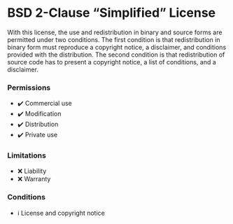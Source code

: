 # BSD 2-Clause “Simplified” License

With this license, the use and redistribution in binary and source forms are permitted under two conditions. The first condition is that redistribution in binary form must reproduce a copyright notice, a disclaimer, and conditions provided with the distribution. The second condition is that redistribution of source code has to present a copyright notice, a list of conditions, and a disclaimer.

### Permissions

-   ✔️ Commercial use
-   ✔️ Modification
-   ✔️ Distribution
-   ✔️ Private use

### Limitations

-   ❌ Liability
-   ❌ Warranty

### Conditions

-   ℹ️ License and copyright notice
